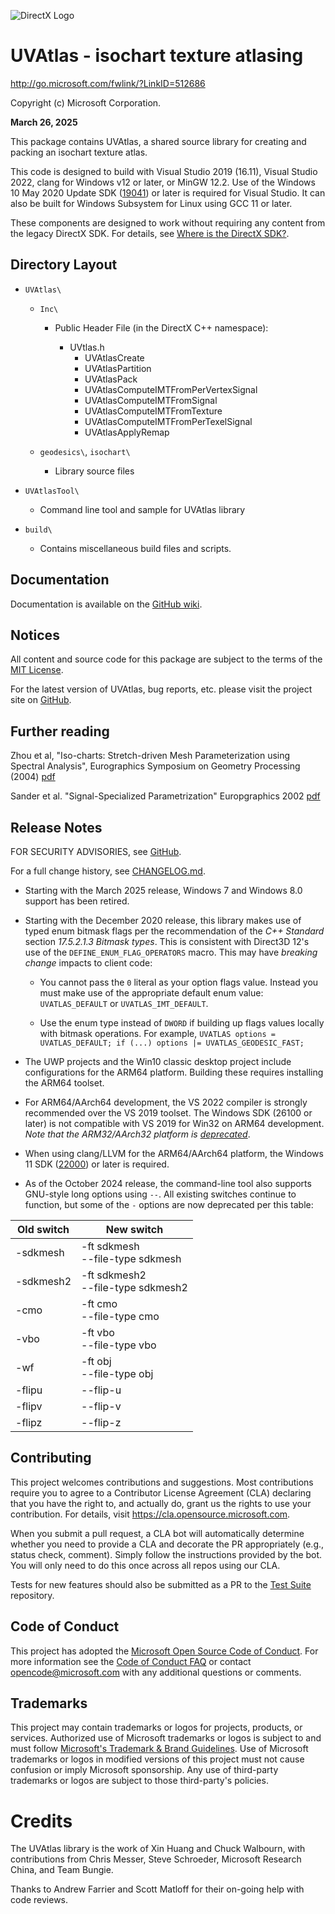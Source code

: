 ![DirectX Logo](https://raw.githubusercontent.com/wiki/Microsoft/UVAtlas/Dx_logo.GIF)

# UVAtlas - isochart texture atlasing

http://go.microsoft.com/fwlink/?LinkID=512686

Copyright (c) Microsoft Corporation.

**March 26, 2025**

This package contains UVAtlas, a shared source library for creating and packing an isochart texture atlas.

This code is designed to build with Visual Studio 2019 (16.11), Visual Studio 2022, clang for Windows v12 or later, or MinGW 12.2. Use of the Windows 10 May 2020 Update SDK ([19041](https://walbourn.github.io/windows-10-may-2020-update-sdk/)) or later is required for Visual Studio. It can also be built for Windows Subsystem for Linux using GCC 11 or later.

These components are designed to work without requiring any content from the legacy DirectX SDK. For details, see [Where is the DirectX SDK?](https://aka.ms/dxsdk).

## Directory Layout

* ``UVAtlas\``

  + ``Inc\``

    + Public Header File (in the DirectX C++ namespace):

      * UVtlas.h
        - UVAtlasCreate
        - UVAtlasPartition
        - UVAtlasPack
        - UVAtlasComputeIMTFromPerVertexSignal
        - UVAtlasComputeIMTFromSignal
        - UVAtlasComputeIMTFromTexture
        - UVAtlasComputeIMTFromPerTexelSignal
        - UVAtlasApplyRemap

  * ``geodesics\``, ``isochart\``

    + Library source files

* ``UVAtlasTool\``

  + Command line tool and sample for UVAtlas library

* ``build\``

  + Contains miscellaneous build files and scripts.

## Documentation

Documentation is available on the [GitHub wiki](https://github.com/Microsoft/UVAtlas/wiki).

## Notices

All content and source code for this package are subject to the terms of the [MIT License](https://github.com/microsoft/UVAtlas/blob/main/LICENSE).

For the latest version of UVAtlas, bug reports, etc. please visit the project site on [GitHub](https://github.com/microsoft/UVAtlas).

## Further reading

Zhou et al, "Iso-charts: Stretch-driven Mesh Parameterization using Spectral Analysis",
Eurographics Symposium on Geometry Processing (2004) [pdf](
http://research.microsoft.com/en-us/um/people/johnsny/papers/isochart.pdf)

Sander et al. "Signal-Specialized Parametrization" Europgraphics 2002 [pdf](http://research.microsoft.com/en-us/um/people/johnsny/papers/ssp.pdf)

## Release Notes

FOR SECURITY ADVISORIES, see [GitHub](https://github.com/microsoft/UVAtlas/security/advisories).

For a full change history, see [CHANGELOG.md](https://github.com/microsoft/UVAtlas/blob/main/CHANGELOG.md).

* Starting with the March 2025 release, Windows 7 and Windows 8.0 support has been retired.

* Starting with the December 2020 release, this library makes use of typed enum bitmask flags per the recommendation of the _C++ Standard_ section *17.5.2.1.3 Bitmask types*. This is consistent with Direct3D 12's use of the ``DEFINE_ENUM_FLAG_OPERATORS`` macro. This may have *breaking change* impacts to client code:

  * You cannot pass the ``0`` literal as your option flags value. Instead you must make use of the appropriate default enum value: ``UVATLAS_DEFAULT`` or ``UVATLAS_IMT_DEFAULT``.

  * Use the enum type instead of ``DWORD`` if building up flags values locally with bitmask operations. For example, ``UVATLAS options = UVATLAS_DEFAULT; if (...) options |= UVATLAS_GEODESIC_FAST;``

* The UWP projects and the Win10 classic desktop project include configurations for the ARM64 platform. Building these requires installing the ARM64 toolset.

* For ARM64/AArch64 development, the VS 2022 compiler is strongly recommended over the VS 2019 toolset. The Windows SDK (26100 or later) is not compatible with VS 2019 for Win32 on ARM64 development. *Note that the ARM32/AArch32 platform is [deprecated](https://learn.microsoft.com/windows/arm/arm32-to-arm64)*.

* When using clang/LLVM for the ARM64/AArch64 platform, the Windows 11 SDK ([22000](https://walbourn.github.io/windows-sdk-for-windows-11/)) or later is required.

* As of the October 2024 release, the command-line tool also supports GNU-style long options using ``--``. All existing switches continue to function, but some of the `-` options are now deprecated per this table:

|Old switch|New switch|
|---|---|
|-sdkmesh|-ft sdkmesh<br />--file-type sdkmesh|
|-sdkmesh2|-ft sdkmesh2<br />--file-type sdkmesh2|
|-cmo|-ft cmo<br />--file-type cmo|
|-vbo|-ft vbo<br />--file-type vbo|
|-wf|-ft obj<br />--file-type obj|
|-flipu|--flip-u|
|-flipv|--flip-v|
|-flipz|--flip-z|

## Contributing

This project welcomes contributions and suggestions. Most contributions require you to agree to a Contributor License Agreement (CLA) declaring that you have the right to, and actually do, grant us the rights to use your contribution. For details, visit https://cla.opensource.microsoft.com.

When you submit a pull request, a CLA bot will automatically determine whether you need to provide a CLA and decorate the PR appropriately (e.g., status check, comment). Simply follow the instructions provided by the bot. You will only need to do this once across all repos using our CLA.

Tests for new features should also be submitted as a PR to the [Test Suite](https://github.com/walbourn/uvatlastest/wiki) repository.

## Code of Conduct

This project has adopted the [Microsoft Open Source Code of Conduct](https://opensource.microsoft.com/codeofconduct/). For more information see the [Code of Conduct FAQ](https://opensource.microsoft.com/codeofconduct/faq/) or contact [opencode@microsoft.com](mailto:opencode@microsoft.com) with any additional questions or comments.

## Trademarks

This project may contain trademarks or logos for projects, products, or services. Authorized use of Microsoft trademarks or logos is subject to and must follow [Microsoft's Trademark & Brand Guidelines](https://www.microsoft.com/en-us/legal/intellectualproperty/trademarks/usage/general). Use of Microsoft trademarks or logos in modified versions of this project must not cause confusion or imply Microsoft sponsorship. Any use of third-party trademarks or logos are subject to those third-party's policies.

# Credits

The UVAtlas library is the work of Xin Huang and Chuck Walbourn, with contributions from Chris Messer, Steve Schroeder, Microsoft Research China, and Team Bungie.

Thanks to Andrew Farrier and Scott Matloff for their on-going help with code reviews.

